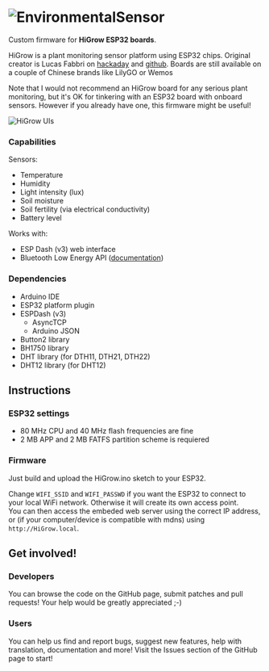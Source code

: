 # ![EnvironmentalSensor](https://i.imgur.com/e4Gf8NV.png)

Custom firmware for **HiGrow ESP32 boards**.

HiGrow is a plant monitoring sensor platform using ESP32 chips.
Original creator is Lucas Fabbri on [hackaday](https://hackaday.io/project/25253-higrow-plants-monitoring-sensor) and [github](https://github.com/lucafabbri/HiGrow-Arduino-Esp). Boards are still available on a couple of Chinese brands like LilyGO or Wemos

Note that I would not recommend an HiGrow board for any serious plant monitoring, but it's OK for tinkering with an ESP32 board with onboard sensors.
However if you already have one, this firmware might be useful!

![HiGrow UIs](https://i.imgur.com/gfpOMOl.png)

### Capabilities

Sensors:
* Temperature
* Humidity
* Light intensity (lux)
* Soil moisture
* Soil fertility (via electrical conductivity)
* Battery level

Works with:
* ESP Dash (v3) web interface
* Bluetooth Low Energy API ([documentation](doc/higrow-ble-api.md))

### Dependencies

- Arduino IDE
- ESP32 platform plugin
- ESPDash (v3)
  - AsyncTCP
  - Arduino JSON
- Button2 library
- BH1750 library
- DHT library (for DTH11, DTH21, DTH22)
- DHT12 library (for DHT12)


## Instructions

### ESP32 settings

* 80 MHz CPU and 40 MHz flash frequencies are fine
* 2 MB APP and 2 MB FATFS partition scheme is requiered

### Firmware

Just build and upload the HiGrow.ino sketch to your ESP32.

Change `WIFI_SSID` and `WIFI_PASSWD` if you want the ESP32 to connect to your local WiFi network. Otherwise it will create its own access point.  
You can then access the embeded web server using the correct IP address, or (if your computer/device is compatible with mdns) using `http://HiGrow.local`.


## Get involved!

### Developers

You can browse the code on the GitHub page, submit patches and pull requests! Your help would be greatly appreciated ;-)

### Users

You can help us find and report bugs, suggest new features, help with translation, documentation and more! Visit the Issues section of the GitHub page to start!
